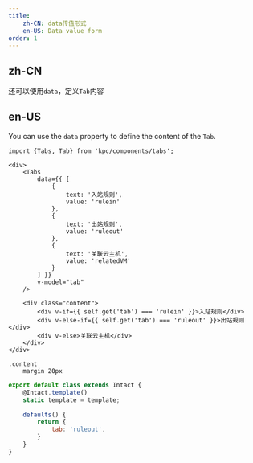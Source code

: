 ```yaml
---
title: 
    zh-CN: data传值形式
    en-US: Data value form
order: 1
---
```


## zh-CN

还可以使用`data`，定义`Tab`内容

## en-US

You can use the `data` property to define the content of the `Tab`.

```vdt
import {Tabs, Tab} from 'kpc/components/tabs';

<div>
    <Tabs 
        data={{ [
            {
                text: '入站规则',
                value: 'rulein'
            },
            {
                text: '出站规则',
                value: 'ruleout'
            },
            {
                text: '关联云主机',
                value: 'relatedVM'
            }
        ] }} 
        v-model="tab"  
    />

    <div class="content">
        <div v-if={{ self.get('tab') === 'rulein' }}>入站规则</div>
        <div v-else-if={{ self.get('tab') === 'ruleout' }}>出站规则</div>
        <div v-else>关联云主机</div> 
    </div>
</div>

```

```styl
.content
    margin 20px
```

```js
export default class extends Intact {
    @Intact.template()
    static template = template;

    defaults() {
        return {
            tab: 'ruleout',
        }
    }
}
```
